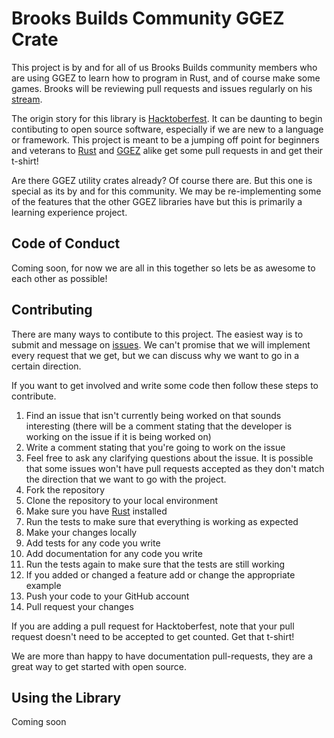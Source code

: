 # Brooks Builds Community GGEZ Crate

This project is by and for all of us Brooks Builds community members who are using GGEZ to learn how to program in Rust, and of course make some games. Brooks will be reviewing pull requests and issues regularly on his [stream](https://www.twitch.tv/brookzerker). 

The origin story for this library is [Hacktoberfest](https://hacktoberfest.digitalocean.com/). It can be daunting to begin contibuting to open source software, especially if we are new to a language or framework. This project is meant to be a jumping off point for beginners and veterans to [Rust](https://www.rust-lang.org/) and [GGEZ](https://ggez.rs/) alike get some pull requests in and get their t-shirt!

Are there GGEZ utility crates already? Of course there are. But this one is special as its by and for this community. We may be re-implementing some of the features that the other GGEZ libraries have but this is primarily a learning experience project. 

## Code of Conduct

Coming soon, for now we are all in this together so lets be as awesome to each other as possible!

## Contributing

There are many ways to contibute to this project. The easiest way is to submit and message on [issues](https://github.com/brooks-builds/bbggez/issues). We can't promise that we will implement every request that we get, but we can discuss why we want to go in a certain direction.

If you want to get involved and write some code then follow these steps to contribute.

1. Find an issue that isn't currently being worked on that sounds interesting (there will be a comment stating that the developer is working on the issue if it is being worked on)
1. Write a comment stating that you're going to work on the issue
1. Feel free to ask any clarifying questions about the issue. It is possible that some issues won't have pull requests accepted as they don't match the direction that we want to go with the project.
1. Fork the repository
1. Clone the repository to your local environment
1. Make sure you have [Rust](https://www.rust-lang.org/) installed
1. Run the tests to make sure that everything is working as expected
1. Make your changes locally
1. Add tests for any code you write
1. Add documentation for any code you write
1. Run the tests again to make sure that the tests are still working
1. If you added or changed a feature add or change the appropriate example
1. Push your code to your GitHub account
1. Pull request your changes

If you are adding a pull request for Hacktoberfest, note that your pull request doesn't need to be accepted to get counted. Get that t-shirt!

We are more than happy to have documentation pull-requests, they are a great way to get started with open source.

## Using the Library

Coming soon